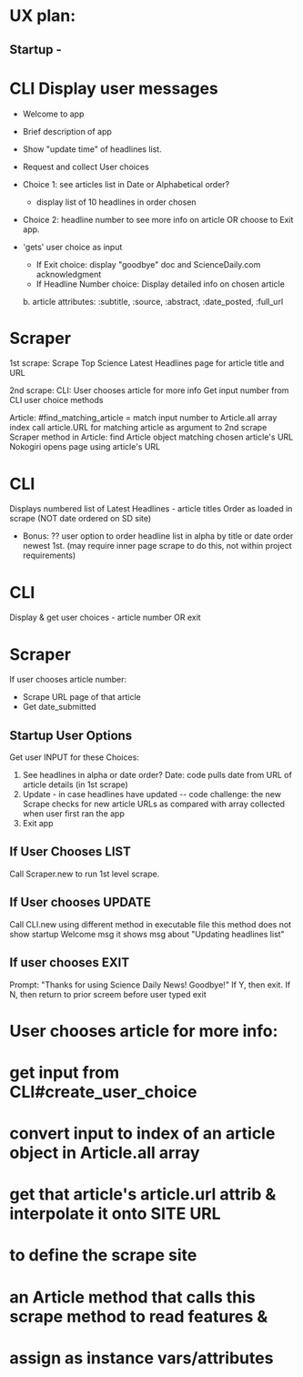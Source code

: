 # UX plan:

## Startup - 
# CLI     Display user messages
   *  Welcome to app
   *  Brief description of app
   *  Show "update time" of headlines list.
   *  Request and collect User choices 
   *  Choice 1: see articles list in Date or Alphabetical order?
      * display list of 10 headlines in order chosen
   *  Choice 2:   headline number to see more info on article OR
                  choose to Exit app.
   *  'gets' user choice as input
      *  If Exit choice: display "goodbye" doc and ScienceDaily.com acknowledgment
      *  If Headline Number choice: Display detailed info on chosen article
      
      b. article attributes:  :subtitle, :source, :abstract, :date_posted, :full_url

# Scraper 
1st scrape: Scrape Top Science Latest Headlines page for article title and URL

2nd scrape: 
CLI:  User chooses article for more info
      Get input number from CLI user choice methods

Article: 
      #find_matching_article = match input number to Article.all array index 
      call article.URL for matching article as argument to 2nd scrape Scraper method
in Article: find Article object matching chosen article's URL
Nokogiri opens page using article's URL


# CLI
Displays numbered list of Latest Headlines - article titles
Order as loaded in scrape (NOT date ordered on SD site)
* Bonus:  ?? user option to order headline list in alpha by title or date order newest 1st. (may require inner page scrape to do this, not within project requirements)

# CLI     
Display & get user choices - article number OR exit

# Scraper
If user chooses article number:
* Scrape URL page of that article
* Get date_submitted


## Startup User Options

   Get user INPUT for these Choices:

   1. See headlines in alpha or date order?
        Date: code pulls date from URL of article details (in 1st scrape)
   2. Update - in case headlines have updated -- 
        code challenge: the new Scrape checks for new article URLs as compared 
        with array collected when user first ran the app
   3. Exit app

 
## If User Chooses LIST

   Call Scraper.new to run 1st level scrape.


## If User chooses UPDATE

   Call CLI.new using different method in executable file
   this method does not show startup Welcome msg
   it shows msg about "Updating headlines list"

## If user chooses EXIT

   Prompt:
    "Thanks for using Science Daily News! Goodbye!" 
   If Y, then exit.  If N, then return to prior screem before user typed exit


 # User chooses article for more info:
  #  get input from CLI#create_user_choice
  #  convert input to index of an article object in Article.all array
  #  get that article's article.url attrib & interpolate it onto SITE URL
  #     to define the scrape site
  # an Article method that calls this scrape method to read features &
  # assign as instance vars/attributes